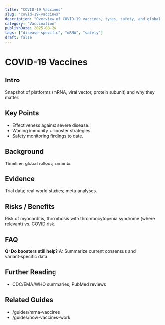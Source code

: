 ```yaml
---
title: "COVID-19 Vaccines"
slug: "covid-19-vaccines"
description: "Overview of COVID-19 vaccines, types, safety, and global impact."
category: "Vaccination"
publishDate: 2025-08-26
tags: ["disease-specific", "mRNA", "safety"]
draft: false
---
```



# COVID-19 Vaccines


## Intro
Snapshot of platforms (mRNA, viral vector, protein subunit) and why they matter.


## Key Points
- Effectiveness against severe disease.
- Waning immunity + booster strategies.
- Safety monitoring findings to date.


## Background
Timeline; global rollout; variants.


## Evidence
Trial data; real‑world studies; meta‑analyses.


## Risks / Benefits
Risk of myocarditis, thrombosis with thrombocytopenia syndrome (where relevant) vs. COVID risk.


## FAQ
**Q: Do boosters still help?**
A: Summarize current consensus and variant‑specific data.


## Further Reading
- CDC/EMA/WHO summaries; PubMed reviews


## Related Guides
- /guides/mrna-vaccines
- /guides/how-vaccines-work